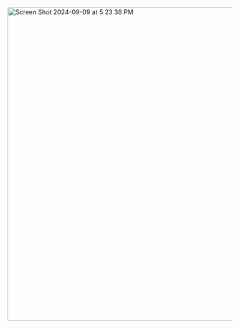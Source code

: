<img width="703" alt="Screen Shot 2024-09-09 at 5 23 38 PM" src="https://github.com/user-attachments/assets/b1218b41-c1ce-44ed-808e-816c2ea6e276">
